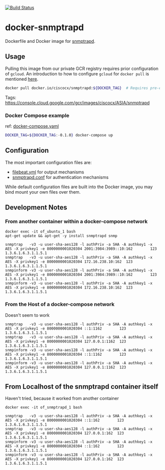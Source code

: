 [![Build Status](https://cloud.drone.io/api/badges/cisco-cx/docker-snmptrapd/status.svg)](https://cloud.drone.io/cisco-cx/docker-snmptrapd)

# docker-snmptrapd

Dockerfile and Docker image for [snmptrapd](http://net-snmp.sourceforge.net/docs/man/snmptrapd.html).

## Usage

Pulling this image from our private GCR registry requires prior configuration of `gcloud`. An introduction to how to configure `gcloud` for `docker pull` is mentioned [here](https://github.com/cisco-cx/kusanagi-sre-ao/tree/master/sandboxes/of#start-all-dockerized-services).

```bash
docker pull docker.io/ciscocx/snmptrapd:${DOCKER_TAG}  # Requires pre-existing gcloud config.
```

Tags: https://console.cloud.google.com/gcr/images/ciscocx/ASIA/snmptrapd

### Docker Compose example

ref: [docker-compose.yaml](./docker-compose.yaml)

```bash
DOCKER_TAG=${DOCKER_TAG:-0.1.0} docker-compose up
```

## Configuration

The most important configuration files are:

* [filebeat.yml](./filebeat.yml) for output mechanisms
* [snmptrapd.conf](./snmptrapd.conf) for authentication mechanisms

While default configuration files are built into the Docker image, you may bind mount your own files over them.

## Development Notes

### From another container within a docker-compose network

```
docker exec -it of_ubuntu_1 bash
apt-get update && apt-get -y install snmptrapd snmp

snmptrap   -v3 -u user-sha-aes128 -l authPriv -a SHA -A authkey1 -x AES -X privkey1 -e 8000000001020304 2001:3984:3989::10:162        123 1.3.6.1.6.3.1.1.5.1
snmptrap   -v3 -u user-sha-aes128 -l authPriv -a SHA -A authkey1 -x AES -X privkey1 -e 8000000001020304 172.16.238.10:162  123 1.3.6.1.6.3.1.1.5.1
snmpinform -v3 -u user-sha-aes128 -l authPriv -a SHA -A authkey1 -x AES -X privkey1 -e 8000000001020304 2001:3984:3989::10:162        123 1.3.6.1.6.3.1.1.5.1
snmpinform -v3 -u user-sha-aes128 -l authPriv -a SHA -A authkey1 -x AES -X privkey1 -e 8000000001020304 172.16.238.10:162  123 1.3.6.1.6.3.1.1.5.1
```

### From the Host of a docker-compose network

Doesn't seem to work

```
snmptrap   -v3 -u user-sha-aes128 -l authPriv -a SHA -A authkey1 -x AES -X privkey1 -e 8000000001020304 ::1:1162        123 1.3.6.1.6.3.1.1.5.1
snmptrap   -v3 -u user-sha-aes128 -l authPriv -a SHA -A authkey1 -x AES -X privkey1 -e 8000000001020304 127.0.0.1:1162  123 1.3.6.1.6.3.1.1.5.1
snmpinform -v3 -u user-sha-aes128 -l authPriv -a SHA -A authkey1 -x AES -X privkey1 -e 8000000001020304 ::1:1162        123 1.3.6.1.6.3.1.1.5.1
snmpinform -v3 -u user-sha-aes128 -l authPriv -a SHA -A authkey1 -x AES -X privkey1 -e 8000000001020304 127.0.0.1:1162  123 1.3.6.1.6.3.1.1.5.1
```

## From Localhost of the snmptrapd container itself

Haven't tried, because it worked from another container

```
docker exec -it of_snmptrapd_1 bash

snmptrap   -v3 -u user-sha-aes128 -l authPriv -a SHA -A authkey1 -x AES -X privkey1 -e 8000000001020304 ::1:162        123 1.3.6.1.6.3.1.1.5.1
snmptrap   -v3 -u user-sha-aes128 -l authPriv -a SHA -A authkey1 -x AES -X privkey1 -e 8000000001020304 127.0.0.1:162  123 1.3.6.1.6.3.1.1.5.1
snmpinform -v3 -u user-sha-aes128 -l authPriv -a SHA -A authkey1 -x AES -X privkey1 -e 8000000001020304 ::1:162        123 1.3.6.1.6.3.1.1.5.1
snmpinform -v3 -u user-sha-aes128 -l authPriv -a SHA -A authkey1 -x AES -X privkey1 -e 8000000001020304 127.0.0.1:162  123 1.3.6.1.6.3.1.1.5.1
```
